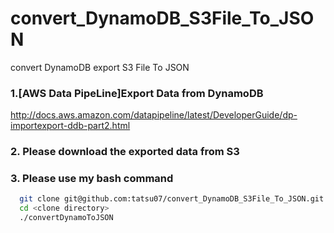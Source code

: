# convert_DynamoDB_S3File_To_JSON
convert  DynamoDB export S3 File To JSON  
### 1.[AWS Data PipeLine]Export Data from DynamoDB
http://docs.aws.amazon.com/datapipeline/latest/DeveloperGuide/dp-importexport-ddb-part2.html

### 2. Please download the exported data from S3
### 3. Please use my bash command
```bash
  git clone git@github.com:tatsu07/convert_DynamoDB_S3File_To_JSON.git
  cd <clone directory>
  ./convertDynamoToJSON
```
